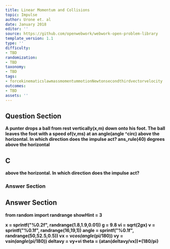 ```yaml
---
title: Linear Momentum and Collisions
topic: Impulse
author: Urone et. al
date: January 2018
editor: ''
source: https://github.com/openwebwork/webwork-open-problem-library
template_version: 1.1
type: ''
difficulty:
- TBD
randomization:
- TBD
taxonomy:
- TBD
tags:
- forcekinematicslawmassmomentummotionNewtonsecondthirdvectorvelocity
outcomes:
- TBD
assets: ''
---
```


## Question Section 

<b>
A punter drops a ball from rest vertically(x,m) down onto his foot. The ball leaves the foot with a speed of(v,ms) at an angle(angle ^circ) above the horizontal. In which direction does the impulse act?
ans_rule(40) degrees above the horizontal

## C
above the horizontal. In which direction does the impulse act?
### Answer Section


## Answer Section

from random import randrange
showHint = 3

x = sprintf("%0.2f", randrange(1.8,1.9,0.01))
g = 9.8
vi = sqrt(2*g*x)
v = sprintf("%0.1f", randrange(16,19,1))
angle = sprintf("%0.1f", randrange(50,52.5,0.5))
vx = v*cos(angle*(pi/180))
vy = v*sin(angle*(pi/180))
deltavy = vy+vi
theta = (atan(deltavy/vx))*(180/pi)